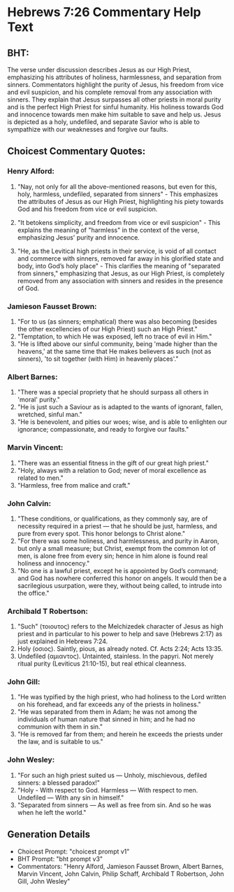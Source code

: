 # Hebrews 7:26 Commentary Help Text

## BHT:
The verse under discussion describes Jesus as our High Priest, emphasizing his attributes of holiness, harmlessness, and separation from sinners. Commentators highlight the purity of Jesus, his freedom from vice and evil suspicion, and his complete removal from any association with sinners. They explain that Jesus surpasses all other priests in moral purity and is the perfect High Priest for sinful humanity. His holiness towards God and innocence towards men make him suitable to save and help us. Jesus is depicted as a holy, undefiled, and separate Savior who is able to sympathize with our weaknesses and forgive our faults.

## Choicest Commentary Quotes:
### Henry Alford:
1. "Nay, not only for all the above-mentioned reasons, but even for this, holy, harmless, undefiled, separated from sinners" - This emphasizes the attributes of Jesus as our High Priest, highlighting his piety towards God and his freedom from vice or evil suspicion.

2. "It betokens simplicity, and freedom from vice or evil suspicion" - This explains the meaning of "harmless" in the context of the verse, emphasizing Jesus' purity and innocence.

3. "He, as the Levitical high priests in their service, is void of all contact and commerce with sinners, removed far away in his glorified state and body, into God’s holy place" - This clarifies the meaning of "separated from sinners," emphasizing that Jesus, as our High Priest, is completely removed from any association with sinners and resides in the presence of God.

### Jamieson Fausset Brown:
1. "For to us (as sinners; emphatical) there was also becoming (besides the other excellencies of our High Priest) such an High Priest." 
2. "Temptation, to which He was exposed, left no trace of evil in Him."
3. "He is lifted above our sinful community, being 'made higher than the heavens,' at the same time that He makes believers as such (not as sinners), 'to sit together (with Him) in heavenly places'."

### Albert Barnes:
1. "There was a special propriety that he should surpass all others in 'moral' purity."
2. "He is just such a Saviour as is adapted to the wants of ignorant, fallen, wretched, sinful man."
3. "He is benevolent, and pities our woes; wise, and is able to enlighten our ignorance; compassionate, and ready to forgive our faults."

### Marvin Vincent:
1. "There was an essential fitness in the gift of our great high priest."
2. "Holy, always with a relation to God; never of moral excellence as related to men."
3. "Harmless, free from malice and craft."

### John Calvin:
1. "These conditions, or qualifications, as they commonly say, are of necessity required in a priest — that he should be just, harmless, and pure from every spot. This honor belongs to Christ alone." 
2. "For there was some holiness, and harmlessness, and purity in Aaron, but only a small measure; but Christ, exempt from the common lot of men, is alone free from every sin; hence in him alone is found real holiness and innocency." 
3. "No one is a lawful priest, except he is appointed by God’s command; and God has nowhere conferred this honor on angels. It would then be a sacrilegious usurpation, were they, without being called, to intrude into the office."

### Archibald T Robertson:
1. "Such" (τοιουτος) refers to the Melchizedek character of Jesus as high priest and in particular to his power to help and save (Hebrews 2:17) as just explained in Hebrews 7:24.
2. Holy (οσιος). Saintly, pious, as already noted. Cf. Acts 2:24; Acts 13:35.
3. Undefiled (αμιαντος). Untainted, stainless. In the papyri. Not merely ritual purity (Leviticus 21:10-15), but real ethical cleanness.

### John Gill:
1. "He was typified by the high priest, who had holiness to the Lord written on his forehead, and far exceeds any of the priests in holiness."
2. "He was separated from them in Adam; he was not among the individuals of human nature that sinned in him; and he had no communion with them in sin."
3. "He is removed far from them; and herein he exceeds the priests under the law, and is suitable to us."

### John Wesley:
1. "For such an high priest suited us — Unholy, mischievous, defiled sinners: a blessed paradox!"
2. "Holy - With respect to God. Harmless — With respect to men. Undefiled — With any sin in himself."
3. "Separated from sinners — As well as free from sin. And so he was when he left the world."


## Generation Details
- Choicest Prompt: "choicest prompt v1"
- BHT Prompt: "bht prompt v3"
- Commentators: "Henry Alford, Jamieson Fausset Brown, Albert Barnes, Marvin Vincent, John Calvin, Philip Schaff, Archibald T Robertson, John Gill, John Wesley"
